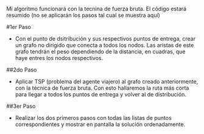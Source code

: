 Mi algoritmo funcionará con la tecnina de fuerza bruta. El código estará resumido (no se aplicarán los pasos tal cual se muestra aquí)

#1er Paso
- Con el punto de dsitribución y sus respectivos puntos de entrega, crear un grafo no dirigido que conecta a todos los nodos. Las aristas de este grafo tendrán el peso dependiendo  de la distancia, en cuadras, que haye entres los nodos respectivos.

##2do Paso
- Aplicar TSP (problema del agente viajero) al grafo creado anteriormente, con la técnica de fuerza bruta. Con esto hallaremos la ruta más corta para llegar a todos los puntos de entrega y volver al de distribución.

##3er Paso
- Realizar los dos primeros pasos con todas las listas de puntos correspondientes y mostrar en pantalla la solución ordenadamente.
    
    


